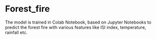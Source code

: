 # Forest_fire
The model is trained in Colab Notebook, based on Jupyter Notebooks to predict the forest fire with various features like ISI index, temperature, rainfall etc.
